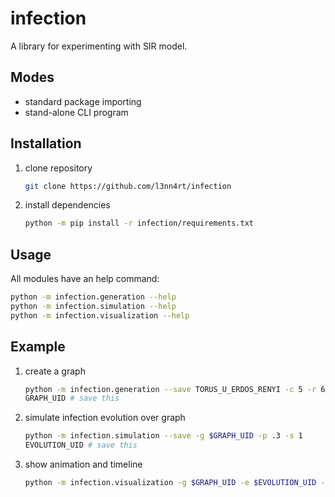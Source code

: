 # infection

A library for experimenting with SIR model.

## Modes

- standard package importing
- stand-alone CLI program

## Installation

1. clone repository

    ```sh
    git clone https://github.com/l3nn4rt/infection
    ```

2. install dependencies

    ```sh
    python -m pip install -r infection/requirements.txt
    ```

## Usage

All modules have an help command:

```sh
python -m infection.generation --help
python -m infection.simulation --help
python -m infection.visualization --help
```

## Example

1. create a graph

    ```sh
    python -m infection.generation --save TORUS_U_ERDOS_RENYI -c 5 -r 6 -p .1
    GRAPH_UID # save this
    ```

2. simulate infection evolution over graph

    ```sh
    python -m infection.simulation --save -g $GRAPH_UID -p .3 -s 1
    EVOLUTION_UID # save this
    ```

3. show animation and timeline

    ```sh
    python -m infection.visualization -g $GRAPH_UID -e $EVOLUTION_UID -t -a
    ```

